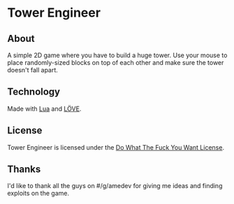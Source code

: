 Tower Engineer
==============

About
-----
A simple 2D game where you have to build a huge tower. Use your mouse to place randomly-sized blocks on top of each other and make sure the tower doesn't fall apart.

Technology
----------
Made with [Lua](http://www.lua.org) and [LÖVE](http://www.love2d.org).

License
-------
Tower Engineer is licensed under the [Do What The Fuck You Want License](https://github.com/davidgomes/tower-engineer/blob/master/LICENSE).

Thanks
------
I'd like to thank all the guys on #/g/amedev for giving me ideas and finding exploits on the game.